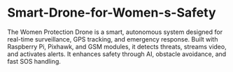 # Smart-Drone-for-Women-s-Safety
The Women Protection Drone is a smart, autonomous system designed for real-time surveillance, GPS tracking, and emergency response. Built with Raspberry Pi, Pixhawk, and GSM modules, it detects threats, streams video, and activates alerts. It enhances safety through AI, obstacle avoidance, and fast SOS handling.
